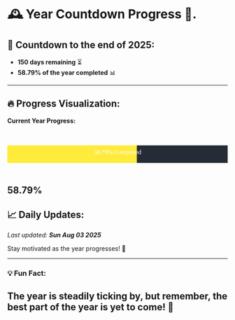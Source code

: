
# &#x1F570; **Year Countdown Progress** &#x1F389;.

## &#x1F4C5; Countdown to the end of 2025:
- **150 days remaining** &#x23F3;
- **58.79% of the year completed** &#x1F4CA;

---

## &#x1F525; **Progress Visualization**:

**Current Year Progress:**

<br><br>
![Progress Bar](https://raw.githubusercontent.com/dayanidigv/year-countdown-progress/main/progress-bar.svg)
<br><br>

**58.79%**
---

## &#x1F4C8; **Daily Updates**:

_Last updated: **Sun Aug 03 2025**_

Stay motivated as the year progresses! &#x1F680;

--- 

### &#x1F4A1; **Fun Fact:**
The year is steadily ticking by, but remember, the best part of the year is yet to come! &#x1F31F;
---
